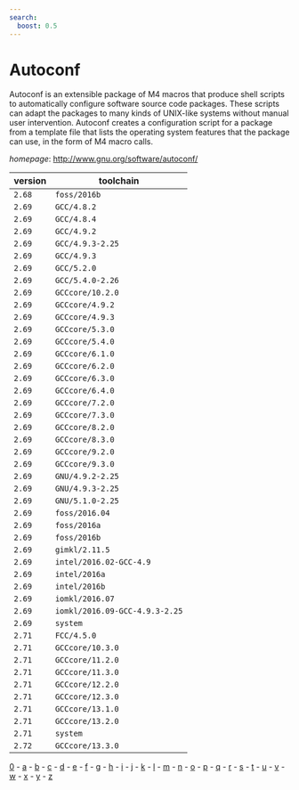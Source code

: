 ```yaml
---
search:
  boost: 0.5
---
```

# Autoconf

Autoconf is an extensible package of M4 macros that produce shell scripts  to automatically configure software source code packages. These scripts can adapt the  packages to many kinds of UNIX-like systems without manual user intervention. Autoconf  creates a configuration script for a package from a template file that lists the  operating system features that the package can use, in the form of M4 macro calls.

*homepage*: <http://www.gnu.org/software/autoconf/>

version | toolchain
--------|----------
``2.68`` | ``foss/2016b``
``2.69`` | ``GCC/4.8.2``
``2.69`` | ``GCC/4.8.4``
``2.69`` | ``GCC/4.9.2``
``2.69`` | ``GCC/4.9.3-2.25``
``2.69`` | ``GCC/4.9.3``
``2.69`` | ``GCC/5.2.0``
``2.69`` | ``GCC/5.4.0-2.26``
``2.69`` | ``GCCcore/10.2.0``
``2.69`` | ``GCCcore/4.9.2``
``2.69`` | ``GCCcore/4.9.3``
``2.69`` | ``GCCcore/5.3.0``
``2.69`` | ``GCCcore/5.4.0``
``2.69`` | ``GCCcore/6.1.0``
``2.69`` | ``GCCcore/6.2.0``
``2.69`` | ``GCCcore/6.3.0``
``2.69`` | ``GCCcore/6.4.0``
``2.69`` | ``GCCcore/7.2.0``
``2.69`` | ``GCCcore/7.3.0``
``2.69`` | ``GCCcore/8.2.0``
``2.69`` | ``GCCcore/8.3.0``
``2.69`` | ``GCCcore/9.2.0``
``2.69`` | ``GCCcore/9.3.0``
``2.69`` | ``GNU/4.9.2-2.25``
``2.69`` | ``GNU/4.9.3-2.25``
``2.69`` | ``GNU/5.1.0-2.25``
``2.69`` | ``foss/2016.04``
``2.69`` | ``foss/2016a``
``2.69`` | ``foss/2016b``
``2.69`` | ``gimkl/2.11.5``
``2.69`` | ``intel/2016.02-GCC-4.9``
``2.69`` | ``intel/2016a``
``2.69`` | ``intel/2016b``
``2.69`` | ``iomkl/2016.07``
``2.69`` | ``iomkl/2016.09-GCC-4.9.3-2.25``
``2.69`` | ``system``
``2.71`` | ``FCC/4.5.0``
``2.71`` | ``GCCcore/10.3.0``
``2.71`` | ``GCCcore/11.2.0``
``2.71`` | ``GCCcore/11.3.0``
``2.71`` | ``GCCcore/12.2.0``
``2.71`` | ``GCCcore/12.3.0``
``2.71`` | ``GCCcore/13.1.0``
``2.71`` | ``GCCcore/13.2.0``
``2.71`` | ``system``
``2.72`` | ``GCCcore/13.3.0``

[0](../0/index.md) - [a](../a/index.md) - [b](../b/index.md) - [c](../c/index.md) - [d](../d/index.md) - [e](../e/index.md) - [f](../f/index.md) - [g](../g/index.md) - [h](../h/index.md) - [i](../i/index.md) - [j](../j/index.md) - [k](../k/index.md) - [l](../l/index.md) - [m](../m/index.md) - [n](../n/index.md) - [o](../o/index.md) - [p](../p/index.md) - [q](../q/index.md) - [r](../r/index.md) - [s](../s/index.md) - [t](../t/index.md) - [u](../u/index.md) - [v](../v/index.md) - [w](../w/index.md) - [x](../x/index.md) - [y](../y/index.md) - [z](../z/index.md)

